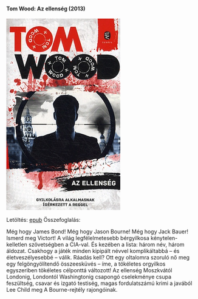 #### <a name="id_1011">Tom Wood: Az ellenség (2013)</a>
<img src="https://github.com/BercziSandor/calibre_lib/raw/main/Tom%20Wood/Az%20ellenseg%20%281011%29/cover.jpg" alt="cover" width="300"/>

Letöltés: [epub](https://github.com/BercziSandor/calibre_lib/raw/main/Tom%20Wood/Az%20ellenseg%20%281011%29/Az%20ellenseg%20-%20Tom%20Wood.epub)
Összefoglalás:
<p class="description">Még hogy James Bond! Még hogy Jason Bourne! Még hogy Jack Bauer! Ismerd meg Victort! A világ legfélelmetesebb bérgyilkosa kénytelen-kelletlen szövetségben a CIA-val. És kezében a lista: három név, három áldozat. Csakhogy a játék minden kipipált névvel komplikáltabbá – és életveszélyesebbé – válik. Ráadás kell? Ott egy oltalomra szoruló nő meg egy felgöngyölítendő összeesküvés – íme, a tökéletes orgyilkos egyszeriben tökéletes célponttá változott! Az ellenség Moszkvától Londonig, Londontól Washingtonig csapongó cselekménye csupa feszültség, csavar és izgató testiség, magas fordulatszámú krimi a javából Lee Child meg A Bourne-rejtély rajongóinak.</p>


